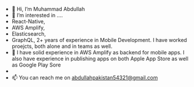 - 👋 Hi, I’m Muhammad Abdullah
- 👀 I’m interested in ....
-   React-Native, 
-   AWS Amplify, 
-   Elasticsearch, 
-   GraphQL, 2+ years of experience in Mobile Development. I have worked proejcts, both alone and in teams as well.
- 💞️ I have solid experience in AWS Amplify as backend for mobile apps. I also have experience in publishing apps on both Apple App Store as well as Google Play Sore
- 
- 📫 You can reach me on abdullahpakistan54321@gmail.com

<!---
MuhammadAbdullah54321/MuhammadAbdullah54321 is a ✨ special ✨ repository because its `README.md` (this file) appears on your GitHub profile.
You can click the Preview link to take a look at your changes.
--->
